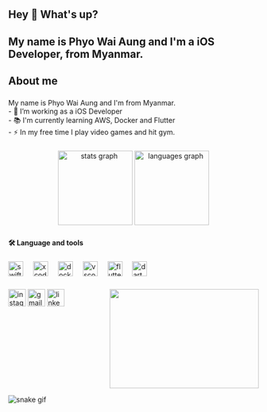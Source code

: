 <h2 align="left">Hey 👋 What's up?</h2>

###

<h2 align="left">My name is Phyo Wai Aung and I'm a iOS Developer, from Myanmar.</h2>

###

<h2 align="left">About me</h2>

###

<p align="left">My name is Phyo Wai Aung and I'm from Myanmar.<br>- 🔭 I’m working as a iOS Developer<br>- 📚 I'm currently learning AWS, Docker and Flutter<br>- ⚡ In my free time I play video games and hit gym.</p>

###

<div align="center">
  <img src="https://github-readme-stats.vercel.app/api?username=PhyoWaiAung2894&hide_title=false&hide_rank=false&show_icons=true&include_all_commits=true&count_private=true&disable_animations=false&theme=dracula&locale=en&hide_border=false" height="150" alt="stats graph"  />
  <img src="https://github-readme-stats.vercel.app/api/top-langs?username=PhyoWaiAung2894&locale=en&hide_title=false&layout=compact&card_width=320&langs_count=5&theme=dracula&hide_border=false" height="150" alt="languages graph"  />
</div>

###

<h4 align="lef">🛠 Language and tools</h4>

###

<div align="left">
  <img src="https://cdn.jsdelivr.net/gh/devicons/devicon/icons/swift/swift-original.svg" height="30" alt="swift logo"  />
  <img width="12" />
  <img src="https://cdn.jsdelivr.net/gh/devicons/devicon/icons/xcode/xcode-original.svg" height="30" alt="xcode logo"  />
  <img width="12" />
  <img src="https://cdn.jsdelivr.net/gh/devicons/devicon/icons/docker/docker-original.svg" height="30" alt="docker logo"  />
  <img width="12" />
  <img src="https://cdn.jsdelivr.net/gh/devicons/devicon/icons/vscode/vscode-original.svg" height="30" alt="vscode logo"  />
  <img width="12" />
  <img src="https://cdn.jsdelivr.net/gh/devicons/devicon/icons/flutter/flutter-original.svg" height="30" alt="flutter logo"  />
  <img width="12" />
  <img src="https://cdn.jsdelivr.net/gh/devicons/devicon/icons/dart/dart-original.svg" height="30" alt="dart logo"  />
</div>

###

<img align="right" height="200" width="300" src="https://media1.giphy.com/media/v1.Y2lkPTc5MGI3NjExazh5Z3JyMWRpYWFudDl6bDcwOHRrenZ1Z2xnYzdieTN0NHIxeXRkeCZlcD12MV9pbnRlcm5hbF9naWZfYnlfaWQmY3Q9Zw/QDjpIL6oNCVZ4qzGs7/giphy.webp"  />

###

<div align="left">
  <img src="https://img.shields.io/static/v1?message=Instagram&logo=instagram&label=&color=E4405F&logoColor=white&labelColor=&style=for-the-badge" height="35" alt="instagram logo"  />
  <img src="https://img.shields.io/static/v1?message=Gmail&logo=gmail&label=&color=D14836&logoColor=white&labelColor=&style=for-the-badge" height="35" alt="gmail logo"  />
  <img src="https://img.shields.io/static/v1?message=LinkedIn&logo=linkedin&label=&color=0077B5&logoColor=white&labelColor=&style=for-the-badge" height="35" alt="linkedin logo"  />
</div>

###

<br clear="both">

![snake gif](https://github.com/PhyoWaiAung2894/PhyoWaiAung2894/blob/output/github-contribution-grid-snake.gif)

###
